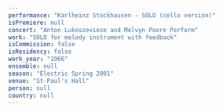 ```yaml
---
performance: "Karlheinz Stockhausen - SOLO (cello version)"
isPremiere: null
concert: "Anton Lukoszevieze and Melvyn Poore Perform"
work: "SOLO for melody instrument with feedback"
isCommission: false
isResidency: false
work_year: "1966"
ensemble: null
season: "Electric Spring 2001"
venue: "St-Paul's Hall"
person: null
country: null
---
```


